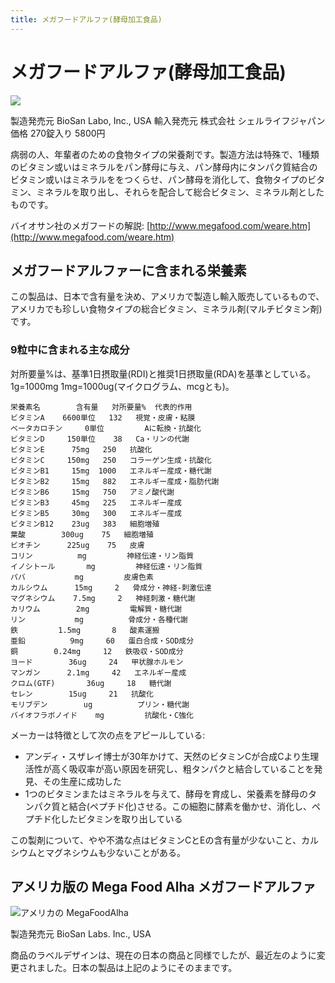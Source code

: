 ```yaml
---
title: メガフードアルファ(酵母加工食品)
---
```


# メガフードアルファ(酵母加工食品)

![](mega10s.gif)

製造発売元 BioSan Labo, Inc., USA
輸入発売元 株式会社 シェルライフジャパン
価格 270錠入り 5800円

病弱の人、年輩者のための食物タイプの栄養剤です。製造方法は特殊で、1種類のビタミン或いはミネラルをパン酵母に与え、パン酵母内にタンパク質結合のビタミン或いはミネラルををつくらせ、パン酵母を消化して、食物タイプのビタミン、ミネラルを取り出し、それらを配合して総合ビタミン、ミネラル剤としたものです。

バイオサン社のメガフードの解説: [http://www.megafood.com/weare.htm](http://www.megafood.com/weare.htm)

## メガフードアルファーに含まれる栄養素

この製品は、日本で含有量を決め、アメリカで製造し輸入販売しているもので、アメリカでも珍しい食物タイプの総合ビタミン、ミネラル剤(マルチビタミン剤)です。

### 9粒中に含まれる主な成分

対所要量%は、基準1日摂取量(RDI)と推奨1日摂取量(RDA)を基準としている。1g=1000mg 1mg=1000ug(マイクログラム、mcgとも)。

    栄養素名        含有量   対所要量%  代表的作用
    ビタミンA    6600単位   132   視覚・皮膚・粘膜
    ベータカロチン     0単位         Aに転換・抗酸化
    ビタミンD     150単位    38   Ca・リンの代謝
    ビタミンE      75mg   250   抗酸化
    ビタミンC     150mg   250   コラーゲン生成・抗酸化
    ビタミンB1     15mg  1000   エネルギー産成・糖代謝
    ビタミンB2     15mg   882   エネルギー産成・脂肪代謝
    ビタミンB6     15mg   750   アミノ酸代謝
    ビタミンB3     45mg   225   エネルギー産成
    ビタミンB5     30mg   300   エネルギー産成
    ビタミンB12    23ug   383   細胞増殖
    葉酸        300ug    75   細胞増殖
    ビオチン      225ug    75   皮膚
    コリン          mg         神経伝達・リン脂質
    イノシトール       mg         神経伝達・リン脂質
    パバ           mg         皮膚色素
    カルシウム      15mg     2   骨成分・神経-刺激伝達
    マグネシウム    7.5mg     2   神経刺激・糖代謝
    カリウム        2mg         電解質・糖代謝
    リン           mg          骨成分・各種代謝
    鉄         1.5mg       8   酸素運搬
    亜鉛          9mg     60   蛋白合成・SOD成分
    銅        0.24mg     12   鉄吸収・SOD成分
    ヨード        36ug     24   甲状腺ホルモン
    マンガン      2.1mg     42   エネルギー産成
    クロム(GTF)       36ug     18   糖代謝
    セレン        15ug     21   抗酸化
    モリブデン        ug          プリン・糖代謝
    バイオフラボノイド    mg         抗酸化・C強化

メーカーは特徴として次の点をアピールしている:

- アンディ・スザレイ博士が30年かけて、天然のビタミンCが合成Cより生理活性が高く吸収率が高い原因を研究し、粗タンパクと結合していることを発見、その生産に成功した
- 1つのビタミンまたはミネラルを与えて、酵母を育成し、栄養素を酵母のタンパク質と結合(ペプチド化)させる。この細胞に酵素を働かせ、消化し、ペプチド化したビタミンを取り出している

この製剤について、やや不満な点はビタミンCとEの含有量が少ないこと、カルシウムとマグネシウムも少ないことがある。

## アメリカ版の Mega Food Alha メガフードアルファ

![アメリカの MegaFoodAlha](megaalph.gif)

製造発売元 BioSan Labs. Inc., USA

商品のラベルデザインは、現在の日本の商品と同様でしたが、最近左のように変更されました。日本の製品は上記のようにそのままです。
